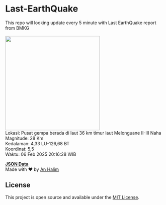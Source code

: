 # Last-EarthQuake
This repo will looking update every 5 minute with Last EarthQuake report from BMKG
<br>
<br>
<img src="undefined" width="300"/>
<br>
Lokasi: Pusat gempa berada di laut 36 km timur laut Melonguane  II-III Naha <br>
Magnitude: 28 Km <br>
Kedalaman: 4,33 LU-126,68 BT <br>
Koordinat: 5,5 <br>
Waktu: 06 Feb 2025 20:16:28 WIB <br>

<a href="./data/data.json">**JSON Data**</a>
<br>
Made with ❤️ by <a href="https://github.com/an-halim">An Halim</a>
## License

This project is open source and available under the [MIT License](LICENSE).
